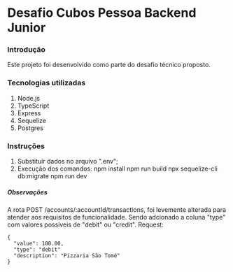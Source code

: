 # Desafio Cubos Pessoa Backend Junior

### Introdução
Este projeto foi desenvolvido como parte do desafio técnico proposto.

### Tecnologias utilizadas
1. Node.js
2. TypeScript
3. Express
4. Sequelize
5. Postgres

### Instruções
1. Substituir dados no arquivo ".env";
2. Execução dos comandos:
   npm install
   npm run build
   npx sequelize-cli db:migrate
   npm run dev

##### Observações
A rota POST /accounts/:accountId/transactions, foi levemente alterada para atender aos requisitos de funcionalidade. Sendo adcionado a coluna "type" com valores possíveis de "debit" ou 
"credit".
Request: 
```
{
  "value": 100.00,
  "type": "debit"
  "description": "Pizzaria São Tomé"
}
```

